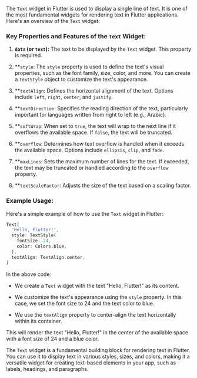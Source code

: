 The `Text` widget in Flutter is used to display a single line of text. It is one of the most fundamental widgets for rendering text in Flutter applications. Here's an overview of the `Text` widget:

### Key Properties and Features of the `Text` Widget:

1. **`data` (or `text`):** The text to be displayed by the `Text` widget. This property is required.

2. **`style`: The `style` property is used to define the text's visual properties, such as the font family, size, color, and more. You can create a `TextStyle` object to customize the text's appearance.

3. **`textAlign`: Defines the horizontal alignment of the text. Options include `left`, `right`, `center`, and `justify`.

4. **`textDirection`: Specifies the reading direction of the text, particularly important for languages written from right to left (e.g., Arabic).

5. **`softWrap`: When set to `true`, the text will wrap to the next line if it overflows the available space. If `false`, the text will be truncated.

6. **`overflow`: Determines how text overflow is handled when it exceeds the available space. Options include `ellipsis`, `clip`, and `fade`.

7. **`maxLines`: Sets the maximum number of lines for the text. If exceeded, the text may be truncated or handled according to the `overflow` property.

8. **`textScaleFactor`: Adjusts the size of the text based on a scaling factor.

### Example Usage:

Here's a simple example of how to use the `Text` widget in Flutter:

```dart
Text(
  'Hello, Flutter!',
  style: TextStyle(
    fontSize: 24,
    color: Colors.blue,
  ),
  textAlign: TextAlign.center,
)
```

In the above code:

- We create a `Text` widget with the text "Hello, Flutter!" as its content.

- We customize the text's appearance using the `style` property. In this case, we set the font size to 24 and the text color to blue.

- We use the `textAlign` property to center-align the text horizontally within its container.

This will render the text "Hello, Flutter!" in the center of the available space with a font size of 24 and a blue color.

The `Text` widget is a fundamental building block for rendering text in Flutter. You can use it to display text in various styles, sizes, and colors, making it a versatile widget for creating text-based elements in your app, such as labels, headings, and paragraphs.